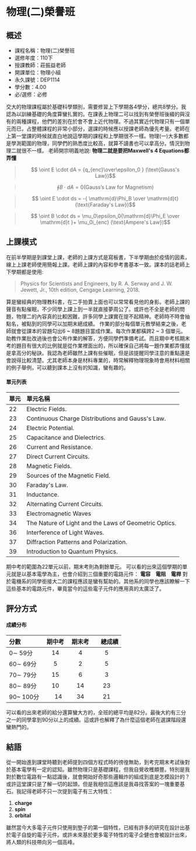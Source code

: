 # 物理(二)榮譽班
## 概述
- 課程名稱：物理(二)榮譽班
- 選修年度：110下
- 授課教師：莊振益老師
- 開課單位：物理小組    
- 永久課號：DEP1114
- 學分數：4.00
- 必/選修：必修

交大的物理課程屬於基礎科學類別，需要修習上下學期各4學分，總共8學分。我認為以訓練基礎的角度算蠻扎實的。在課表上物理二可以找到有榮譽班後綴的與沒有的兩種課程，他們的差別在於會不會上近代物理。不過其實近代物理只有一個單元而已，占整體課程的非常小部分，選課的時候應以授課老師為優先考量。老師在上第一堂課的時候就直白地說這學期的課程和上學期很不一樣。物理(一)大多數都是學測範圍的物理，同學們的熟悉度比較高，就算不讀書也可以拿高分。情況到物理二就很不一樣。
老師開宗明義地說: **物理二就是要把Maxwell's 4 Equations都弄懂**


> $$ \oint E \cdot dA = {q_{enc}\over\epsilon_0 }  (\text{Gauss's Law})$$ 

> $$ \oint B \cdot dA = 0 (\text{Gauss's Law for Magnetism})$$ 

> $$ \oint E \cdot ds = -{ \mathrm{d}\Phi_B \over \mathrm{d}t}  (\text{Faraday's Law})$$ 

> $$ \oint B \cdot ds = \mu_0\epsilon_0{\mathrm{d}\Phi_E \over \mathrm{d}t }+ \mu_0i_{enc} (\text{Ampere's Law})$$ 


## 上課模式


在前半學期是到課堂上課，老師的上課方式是寫板書，下半學期由於疫情的因素，線上上課老師使用簡報上課。老師上課的內容和參考書基本一致。課本的話老師上下學期都是使用:

> Physics for Scientists and Engineers, by R. A. Serway and J. W. Jewett, Jr., 10th edition, Cengage Learning, 2018.

算是蠻經典的物理教科書，在二手拍賣上面也可以常常看見他的身影。老師上課的聲音有點催眠，不少同學上課上到一半就直接夢周公了。或許也不全是老師的問題，物理二的內容真的比較困難，許多同學上課實在提不起精神。老師時不時會抽點名，被點到的同學可以加期末總成績。
作業的部分每個單元教學結束之後，老師就會從課本的習題勾出6 ~ 8題題目當成作業。每次作業都橫跨2 ~ 3 個單元。助教作業批改過後也會公布作業的解答，方便同學們準備考試。而且期中考核期末考的題目有很大的比例就是從作業裡面出的，所以確保自己將每一題作業都弄懂就是拿高分的秘訣。我認為老師雖然上課有些催眠，但是該提醒同學注意的重點還是會說得比較清楚。尤其老師本身是材料專業的，時常解釋物理現象時會用材料相關的例子舉例，可以聽到課本上沒有的知識，蠻有趣的。

#### 單元列表

單元 | 單元名稱
--------|:-----
22| Electric Fields.
23| Continuous Charge Distributions and Gauss's Law.
24| Electric Potential.
25| Capacitance and Dielectrics.
26| Current and Resistance.
27| Direct Current Circuits.
28| Magnetic Fields.
29| Sources of the Magnetic Field.
30| Faraday's Law.
31| Inductance.
32| Alternating Current Circuits.
33| Electromagnetic Waves
34| The Nature of Light and the Laws of Geometric Optics.
36| Interference of Light Waves.
37| Diffraction Patterns and Polarization.
39| Introduction to Quantum Physics.

期中考的範圍為22單元以前，期末考則為剩餘單元。
可以看的出來這個學期的單元就是以基本電學為主，也會介紹到三個重要的電路元件： **電容**　**電阻**　**電桿** 對於電機系的同學銜接大二的課程應該是蠻有幫助的。其他系的同學也應該瞭解一下這些基本的電路元件，畢竟當今的這些電子元件的應用真的太廣泛了。

## 評分方式

#### 成績分布
分數 | 期中考 | 期末考 |　總成績
:------|:-----:|:---:|:---:|
0∼ 59分     | 14    |4     |5 
60∼ 69分    | 5 　  |2     |5
70∼ 79分    | 15 　 |6      |3
80∼ 89分    | 10　  |14     |23 
90~ 100分   |　14 　|34     |21

可以看的出來老師的給分還算蠻大方的，全班的總平均是82分。最後大約有三分之一的同學拿到90分以上的成績。這或許也解釋了為什麼這個老師在選課階段還蠻熱門的。

## 結語

從一開始進到課堂時聽到老師提到四個方程式時的徬徨無助，到考完期末考試後對於基本電學有一定的認知。雖然物理只是基礎課程，但我自覺收穫頗豐。特別是我對於數位電路有一點認識後，就會開始好奇那些邏輯炸的組成到底是怎模設計的？或許這堂課只是了解一切的起頭，但是我相信這應該是我尋找答案的一塊重要基石。我記得老師不只一次提到電子有三大特性：
1. **charge** 
2. **spin** 
3. **orbital** 

雖然當今大多電子元件只使用到墊子的第一個特性，已經有許多的研究在設計出基於電子自旋的電子元件。或許未來基於更多電子特性的電子企健也會被設計出來，將人類的科技帶向另一個高峰。